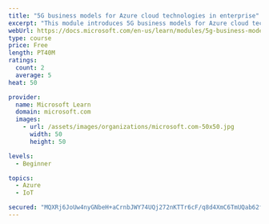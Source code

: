 ```yaml
---
title: "5G business models for Azure cloud technologies in enterprise"
excerpt: "This module introduces 5G business models for Azure cloud technologies."
webUrl: https://docs.microsoft.com/en-us/learn/modules/5g-business-models/
type: course
price: Free
length: PT40M
ratings:
  count: 2
  average: 5
heat: 50

provider:
  name: Microsoft Learn
  domain: microsoft.com
  images:
    - url: /assets/images/organizations/microsoft.com-50x50.jpg
      width: 50
      height: 50

levels:
  - Beginner

topics:
  - Azure
  - IoT

secured: "MQXRj6JoUw4nyGNbeH+aCrnbJWY74UQj272nKTTr6cF/q8d4XmC6TmUQab62fO8zqkdOd1wGR/qZVDfTJBz69WqfhSitS5RvMRaH5TTvI8Aq3P+VfH9zelpXHsw31cigTQuzE6fl/K1TzVu4khxI6yyQiZfzB87B6XFgHVzzn0U8rPPVGHY+9qWYxfixoQ76by9UnmdMZp/vJFb96SkfnXXR0J9Zm/OgCtvqsf988/roHR3dnS0BqlDXp1kVm8BXNUeJhOKeHL8hSohgTXsV4H2E96UJvjgeBJEjtMWWDJUyJQTvS9vmhI9oxvGg1/M+KmJkegq/pZFw8e8ZahoXeJtL5sSFjGkjD1HRz4lFMF65tqkEgUn09K7q42wgBI3m4jusXuCu3O5ykOGKyMmc57y7DXMv7dAGpwkL4i/QIU4=;iRqSTQYQLftBcC1wpCUBxw=="
---
```


